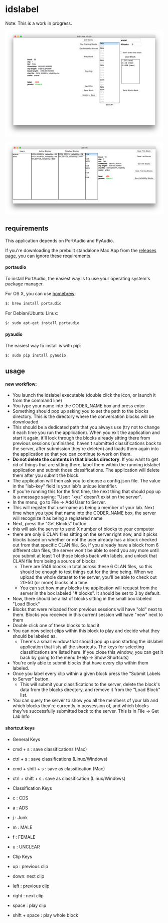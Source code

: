 # idslabel

Note: This is a work in progress.

![IDSLabel](include/main_screenshot.png)

![IDSLabelInfo](include/labinfo_screenshot.png)

## requirements

This application depends on PortAudio and PyAudio.

If you're downloading the prebuilt standalone Mac App from the [releases page](https://github.com/SeedlingsBabylab/idslabel/releases), you can ignore these requirements.

#### portaudio
To install PortAudio, the easiest way is to use your operating system's package manager.

For OS X, you can use [homebrew](http://brew.sh/):
```bash
$: brew install portaudio
```

For Debian/Ubuntu Linux:
```bash
$: sudo apt-get install portaudio
```

#### pyaudio

The easiest way to install is with pip:
```bash
$: sudo pip install pyaudio
```

## usage


#### new workflow:    

- You launch the idslabel executable (double click the icon, or launch it from the command line)
- You type your name into the CODER_NAME box and press enter
 - Something should pop up asking you to set the path to the blocks directory. This is the directory where the conversation blocks will be downloaded.
 - This should be a dedicated path that you always use (try not to change it each time you run the application). When you exit the application and start it again, it'll look through the blocks already sitting there from previous sessions (unfinished, haven't submitted classifications back to the server, after submission they're deleted) and loads them again into the application so that you can continue to work on them.
 - **Do not delete the contents in that blocks directory**. If you want to get rid of things that are sitting there, label them within the running idslabel application and submit those classifications. The application will delete them after you submit the block.
- The application will then ask you to choose a config.json file. The value in the "lab-key" field is your lab's unique identifier.
- If you're running this for the first time, the next thing that should pop up is a message saying: "User: "xyz" doesn't exist on the server".
 - In the menu, go to File -> Add User to Server.
 - This will register that username as being a member of your lab. Next time when you type that name into the CODER_NAME box, the server will recognize it as being a registered name
- Next, press the "Get Blocks" button
 - this will ask the server to send X number of blocks to your computer
 - there are only 6 CLAN files sitting on the server right now, and it picks blocks based on whether or not the user already has a block checked out from that specific CLAN file. So, if you already have a block from 6 different clan files, the server won't be able to send you any more until you submit at least 1 of those blocks back with labels, and unlock that CLAN file from being a source of blocks.
   - There are 5146 blocks in total across these 6 CLAN files, so this should be enough to test things out for the time being. When we upload the whole dataset to the server, you'll be able to check out 20-50 (or more) blocks at a time.
   - You can set how many blocks the application will request from the server in the box labeled "# blocks". It should be set to 3 by default.
- Now, there should be a list of blocks sitting in the small box labeled "Load Block"
 - Blocks that were reloaded from previous sessions will have "old" next to them. Blocks you received in this current session will have "new" next to them
 - Double click one of these blocks to load it.
 - You can now select clips within this block to play and decide what they should be labeled as.
   - There's a small window that should pop up upon starting the idslabel application that lists all the shortcuts. The keys for selecting classifications are listed here. If you close this window, you can get it back by going to the menu (Help -> Show Shortcuts)
- You're only able to submit blocks that have every clip within them labeled.
 - Once you label every clip within a given block press the "Submit Labels to Server" button.
   - This will submit your classifications to the server, delete the block's data from the blocks directory, and remove it from the "Load Block" list.
- You can query the server to show you all the members of your lab and which blocks they're currently in possession of, and which blocks they've successfully submitted back to the server. This is in File -> Get Lab Info

#### shortcut keys

- General Keys
 - cmd   + s         : save classifications (Mac)
 - ctrl  + s         : save classifications (Linux/Windows)
 - cmd   + shift + s : save as classification (Mac)
 - ctrl  + shift + s : save as classification (Linux/Windows)

- Classification Keys
 - c : CDS
 - a : ADS
 - j : Junk

 - m : MALE
 - f : FEMALE
 - u : UNCLEAR


- Clip Keys
 - up : previous clip
 - down: next clip
 - left          : previous clip
 - right         : next clip
 - space         : play clip
 - shift + space : play whole block

